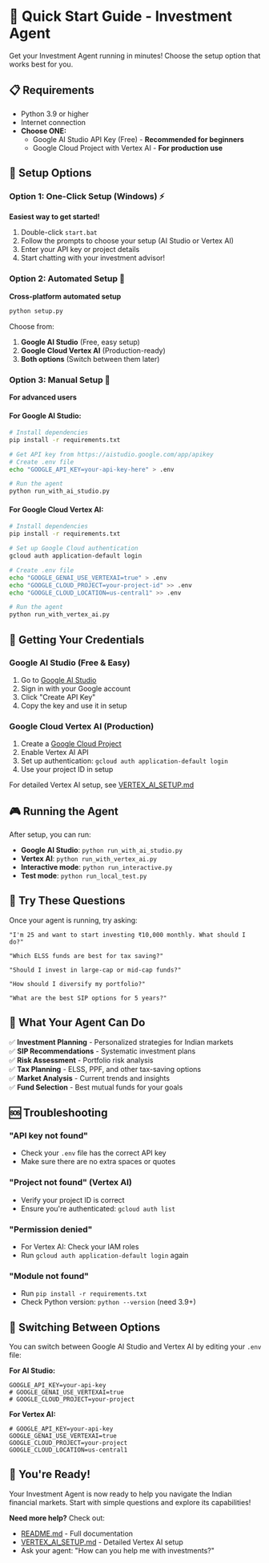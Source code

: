 # 🚀 Quick Start Guide - Investment Agent

Get your Investment Agent running in minutes! Choose the setup option that works best for you.

## 📋 Requirements

- Python 3.9 or higher
- Internet connection
- **Choose ONE:**
  - Google AI Studio API Key (Free) - **Recommended for beginners**
  - Google Cloud Project with Vertex AI - **For production use**

## 🎯 Setup Options

### Option 1: One-Click Setup (Windows) ⚡
**Easiest way to get started!**

1. Double-click `start.bat`
2. Follow the prompts to choose your setup (AI Studio or Vertex AI)
3. Enter your API key or project details
4. Start chatting with your investment advisor!

### Option 2: Automated Setup 🤖
**Cross-platform automated setup**

```bash
python setup.py
```

Choose from:
1. **Google AI Studio** (Free, easy setup)
2. **Google Cloud Vertex AI** (Production-ready)
3. **Both options** (Switch between them later)

### Option 3: Manual Setup 🔧
**For advanced users**

#### For Google AI Studio:
```bash
# Install dependencies
pip install -r requirements.txt

# Get API key from https://aistudio.google.com/app/apikey
# Create .env file
echo "GOOGLE_API_KEY=your-api-key-here" > .env

# Run the agent
python run_with_ai_studio.py
```

#### For Google Cloud Vertex AI:
```bash
# Install dependencies
pip install -r requirements.txt

# Set up Google Cloud authentication
gcloud auth application-default login

# Create .env file
echo "GOOGLE_GENAI_USE_VERTEXAI=true" > .env
echo "GOOGLE_CLOUD_PROJECT=your-project-id" >> .env
echo "GOOGLE_CLOUD_LOCATION=us-central1" >> .env

# Run the agent
python run_with_vertex_ai.py
```

## 🔑 Getting Your Credentials

### Google AI Studio (Free & Easy)
1. Go to [Google AI Studio](https://aistudio.google.com/app/apikey)
2. Sign in with your Google account
3. Click "Create API Key"
4. Copy the key and use it in setup

### Google Cloud Vertex AI (Production)
1. Create a [Google Cloud Project](https://console.cloud.google.com/)
2. Enable Vertex AI API
3. Set up authentication: `gcloud auth application-default login`
4. Use your project ID in setup

For detailed Vertex AI setup, see [VERTEX_AI_SETUP.md](VERTEX_AI_SETUP.md)

## 🎮 Running the Agent

After setup, you can run:

- **Google AI Studio**: `python run_with_ai_studio.py`
- **Vertex AI**: `python run_with_vertex_ai.py`
- **Interactive mode**: `python run_interactive.py`
- **Test mode**: `python run_local_test.py`

## 💬 Try These Questions

Once your agent is running, try asking:

```
"I'm 25 and want to start investing ₹10,000 monthly. What should I do?"

"Which ELSS funds are best for tax saving?"

"Should I invest in large-cap or mid-cap funds?"

"How should I diversify my portfolio?"

"What are the best SIP options for 5 years?"
```

## 🎯 What Your Agent Can Do

✅ **Investment Planning** - Personalized strategies for Indian markets  
✅ **SIP Recommendations** - Systematic investment plans  
✅ **Risk Assessment** - Portfolio risk analysis  
✅ **Tax Planning** - ELSS, PPF, and other tax-saving options  
✅ **Market Analysis** - Current trends and insights  
✅ **Fund Selection** - Best mutual funds for your goals  

## 🆘 Troubleshooting

### "API key not found"
- Check your `.env` file has the correct API key
- Make sure there are no extra spaces or quotes

### "Project not found" (Vertex AI)
- Verify your project ID is correct
- Ensure you're authenticated: `gcloud auth list`

### "Permission denied"
- For Vertex AI: Check your IAM roles
- Run `gcloud auth application-default login` again

### "Module not found"
- Run `pip install -r requirements.txt`
- Check Python version: `python --version` (need 3.9+)

## 🔄 Switching Between Options

You can switch between Google AI Studio and Vertex AI by editing your `.env` file:

**For AI Studio:**
```
GOOGLE_API_KEY=your-api-key
# GOOGLE_GENAI_USE_VERTEXAI=true
# GOOGLE_CLOUD_PROJECT=your-project
```

**For Vertex AI:**
```
# GOOGLE_API_KEY=your-api-key
GOOGLE_GENAI_USE_VERTEXAI=true
GOOGLE_CLOUD_PROJECT=your-project
GOOGLE_CLOUD_LOCATION=us-central1
```

## 🎉 You're Ready!

Your Investment Agent is now ready to help you navigate the Indian financial markets. Start with simple questions and explore its capabilities!

**Need more help?** Check out:
- [README.md](README.md) - Full documentation
- [VERTEX_AI_SETUP.md](VERTEX_AI_SETUP.md) - Detailed Vertex AI setup
- Ask your agent: "How can you help me with investments?"